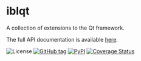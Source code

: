 # iblqt

A collection of extensions to the Qt framework.

The full API documentation is available [here](https://int-brain-lab.github.io/iblqt).

![License](https://img.shields.io/github/license/int-brain-lab/iblqt)
[![GitHub tag](https://img.shields.io/github/v/tag/int-brain-lab/iblqt)](https://github.com/int-brain-lab/iblqt/tags)
[![PyPI](https://img.shields.io/pypi/v/iblqt)](https://pypi.org/project/iblqt/)
[![Coverage Status](https://coveralls.io/repos/github/int-brain-lab/iblqt/badge.svg?branch=develop)](https://coveralls.io/github/int-brain-lab/iblqt?branch=develop)